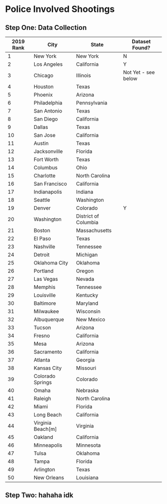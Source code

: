 # Police Involved Shootings

## Step One: Data Collection

|2019 Rank|City             |State               |Dataset Found?|
|---------|-----------------|--------------------|--------------|
|1        |New York         |New York            |  N           |
|2        |Los Angeles      |California          |  Y           |
|3        |Chicago          |Illinois            | Not Yet - see below| 
|4        |Houston          |Texas               |              |
|5        |Phoenix          |Arizona             |              |
|6        |Philadelphia     |Pennsylvania        |              |
|7        |San Antonio      |Texas               |              |
|8        |San Diego        |California          |              |
|9        |Dallas           |Texas               |              |
|10       |San Jose         |California          |              |
|11       |Austin           |Texas               |              |
|12       |Jacksonville     |Florida             |              |
|13       |Fort Worth       |Texas               |              |
|14       |Columbus         |Ohio                |              |
|15       |Charlotte        |North Carolina      |              |
|16       |San Francisco    |California          |              |
|17       |Indianapolis     |Indiana             |              |
|18       |Seattle          |Washington          |              |
|19       |Denver           |Colorado            |       Y      |
|20       |Washington       |District of Columbia|              |
|21       |Boston           |Massachusetts       |              |
|22       |El Paso          |Texas               |              |
|23       |Nashville        |Tennessee           |              |
|24       |Detroit          |Michigan            |              |
|25       |Oklahoma City    |Oklahoma            |              |
|26       |Portland         |Oregon              |              |
|27       |Las Vegas        |Nevada              |              |
|28       |Memphis          |Tennessee           |              |
|29       |Louisville       |Kentucky            |              |
|30       |Baltimore        |Maryland            |              |
|31       |Milwaukee        |Wisconsin           |              |
|32       |Albuquerque      |New Mexico          |              |
|33       |Tucson           |Arizona             |              |
|34       |Fresno           |California          |              |
|35       |Mesa             |Arizona             |              |
|36       |Sacramento       |California          |              |
|37       |Atlanta          |Georgia             |              |
|38       |Kansas City      |Missouri            |              |
|39       |Colorado Springs |Colorado            |              |
|40       |Omaha            |Nebraska            |              |
|41       |Raleigh          |North Carolina      |              |
|42       |Miami            |Florida             |              |
|43       |Long Beach       |California          |              |
|44       |Virginia Beach[m]|Virginia            |              |
|45       |Oakland          |California          |              |
|46       |Minneapolis      |Minnesota           |              |
|47       |Tulsa            |Oklahoma            |              |
|48       |Tampa            |Florida             |              |
|49       |Arlington        |Texas               |              |
|50       |New Orleans      |Louisiana           |              |

## Step Two: hahaha idk 
